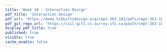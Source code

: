 ```yaml
---
title: 'Week 10 - Interaction Design'
pdf_title: 'Interaction Design'
pdf_url: 'https://demo.hibbittsdesign.org/cmpt-363-182/pdfs/cmpt-363-182-interaction-design.pdf'
pdf_git_repo_url: 'https://csil-git1.cs.surrey.sfu.ca/paulh/cmpt-363-182-slides/blob/master/interaction-design/slides.md'
display_pdf_title: true
published: true
visible: true
cache_enable: false
---
```

